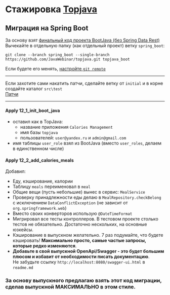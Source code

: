 # Стажировка <a href="https://github.com/JavaWebinar/topjava">Topjava</a>

## Миграция на Spring Boot
За основу взят [финальный код проекта BootJava (без Spring Data Rest)](https://javaops.ru/view/bootjava/lesson07)  
Вычекайте в отдельную папку (как отдельный проект) ветку `spring_boot`:
```
git clone --branch spring_boot --single-branch https://github.com/JavaWebinar/topjava.git topjava_boot
```  
Если будете его менять, [настройте `git remote`](https://javaops.ru/view/bootjava/lesson01#project)

---
Если захотите сами накатить патчи, сделайте ветку от `initial` и в корне создайте каталог `src\test`  
[Патчи](https://drive.google.com/drive/u/1/folders/1ZsPX879m6x4Va0Wy3D1EQIBsnZUOOvao)

----

#### Apply 12_1_init_boot_java
- оставил как в TopJava:
  - название приложения  `Calories Management`
  - имя базы `topjava`
  - пользователей:  `user@yandex.ru` и `admin@gmail.com`
- имя таблицы `user_role` взял из BootJava (вместо `user_roles`, делаем в единственном числе)

#### Apply 12_2_add_calories_meals

Добавил: 
- Еду, кэширование, калории
- Таблицу `meals` переименовал в `meal`
- Общие вещи (пусть небольшие) вынес в сервис: `MealService`
- Проверку принадлежности еды делаю в `MealRepository.checkBelong` с исключением `DataConflictException` (не зависит от `org.springframework.web`)
- Вместо своих конверторов использую `@DateTimeFormat`
- Мигрировал все тесты контроллеров. В тестовом проекте столько тестов не обязательно. Достаточно нескольких, на основные юзкейсы.
- Кэширование в выпускном желательно. 7 раз подумайте, что будете кэшировать! **Максимально просто, самые частые запросы, которые редко изменяются**.
- **Добавьте в свой выпускной OpenApi/Swagger - это будет большим плюсом и избавит от необходимости писать документацию**.   
Не забудьте ссылку `http://localhost:8080/swagger-ui.html` в `readme.md`

### За основу выпускного предлагаю взять этот код миграции, сделав выпускной МАКСИМАЛЬНО в этом стиле.
